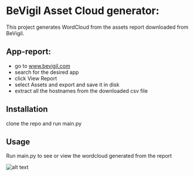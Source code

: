 # BeVigil Asset Cloud generator:

This project generates WordCloud from the assets report downloaded from BeVigil.


## App-report:
- go to www.bevigil.com 
- search for the desired app
- click View Report
- select Assets and export and save it in disk
- extract all the hostnames from the downloaded csv file


## Installation

clone the repo and run main.py


## Usage


Run main.py to see or view the wordcloud generated from the report

![alt text](https://github.com/saifkwik/bevigil_asset_cloud_generator/blob/7358f23c6f3a32eb508110de6015300f70e834e7/Screenshot.png)

